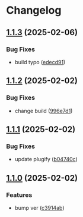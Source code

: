 # Changelog

## [1.1.3](https://github.com/untrustedmodders/plugify-module-dotnet/compare/v1.1.2...v1.1.3) (2025-02-06)


### Bug Fixes

* build typo ([edecd91](https://github.com/untrustedmodders/plugify-module-dotnet/commit/edecd917e4e91f14e940d29176d104de0707e6f0))

## [1.1.2](https://github.com/untrustedmodders/plugify-module-dotnet/compare/v1.1.1...v1.1.2) (2025-02-02)


### Bug Fixes

* change build ([996e7d1](https://github.com/untrustedmodders/plugify-module-dotnet/commit/996e7d135b56ebc2ce0ac8c36ef893cf6bac2031))

## [1.1.1](https://github.com/untrustedmodders/plugify-module-dotnet/compare/v1.1.0...v1.1.1) (2025-02-02)


### Bug Fixes

* update plugify ([b04740c](https://github.com/untrustedmodders/plugify-module-dotnet/commit/b04740c39deb28cd04d1d154fd50852fcbe12974))

## [1.1.0](https://github.com/untrustedmodders/plugify-module-dotnet/compare/v1.0.0...v1.1.0) (2025-02-02)


### Features

* bump ver ([c3914ab](https://github.com/untrustedmodders/plugify-module-dotnet/commit/c3914ab1a6a1eb962671d92f187478565f14678e))
